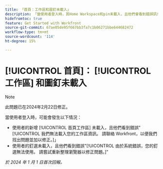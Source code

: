 ```yaml
---
title: 「首頁：工作區和圖釘未載入」
description: 「當使用者登入時，其Home Workspace和pin未載入，且他們會看到錯誤訊息。」
hidefromtoc: true
feature: Get Started with Workfront
source-git-commit: 67ae05de95f667bb3fa7c1b06271bbe644682472
workflow-type: tm+mt
source-wordcount: '114'
ht-degree: 15%

---
```



# [!UICONTROL 首頁]： [!UICONTROL 工作區] 和圖釘未載入

>[!NOTE]
>
>此問題已在2024年2月22日修正。

當使用者登入時，可能會發生以下情況：

* 使用者的新增 [!UICONTROL 首頁工作區] 未載入，且他們看到錯誤&quot;[!UICONTROL 我們無法載入您的工作區資訊。 請聯絡 Workfront，以便我們找出問題並加以修正。]」
* 使用者的釘選未載入，且他們看到錯誤&quot;[!UICONTROL 由於系統錯誤，您的釘選無法使用。 請嘗試重新整理瀏覽器以修正問題。]&quot;

_於 2024 年 1 月 1 日首次回報。_
